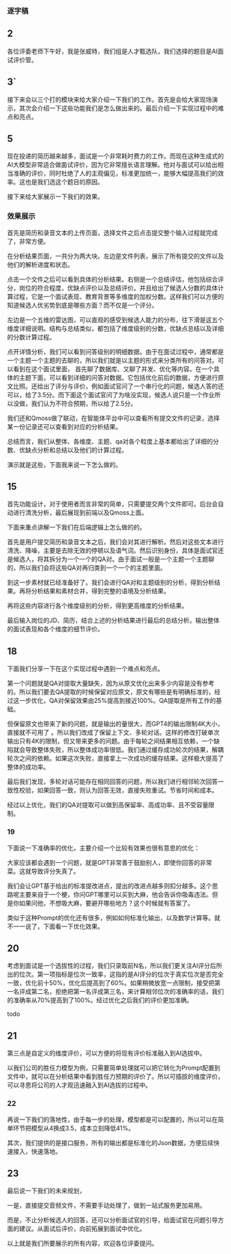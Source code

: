 ### 逐字稿
## 2

各位评委老师下午好，我是张威特，我们组是人才甄选队，我们选择的题目是AI面试评价管。

## 3`

接下来会以三个打的模块来给大家介绍一下我们的工作。首先是会给大家现场演示，其次会介绍一下这些功能我们是怎么做出来的。最后介绍一下实现过程中的难点和亮点。

## 5

现在投递的简历越来越多，面试是一个非常耗时费力的工作。而现在这种生成式的AI大模型非常适合做面试评价，因为它非常擅长语言理解。他对与面试可以给出相当准确的评价，同时杜绝了人的主观偏见，标准更加统一，能够大幅提高我们的效率。这也是我们选这个题目的原因。

接下来给大家展示一下我们的效果。

### 效果展示

首先是简历和录音文本的上传页面，选择文件之后点击提交整个输入过程就完成了，非常方便。

在分析结果页面，一共分为两大块。左边是文件列表，展示了所有提交的文件以及他们的解析进度和状态。

点击一个文件之后可以看到具体的分析结果。右侧是一个总结评估，他包括综合评分，岗位的符合程度，优缺点评价以及总结评价。并且给出了候选人分数的具体计算过程，它是一个面试表现、教育背景等多维度的加权分数。这样我们可以方便的知道候选人优劣势到底是哪些方面？而不仅是一个评分。

左边是一个五维的雷达图，可以直观的感受到候选人能力的分布，往下滑是这五个维度详细说明。结构与总结类似，都包括了维度级别的分数，优缺点总结以及详细的分数计算过程。

点开详情分析，我们可以看到问答级别的明细数据。由于在面试过程中，通常都是一个主题一个主题的去聊的，所以我们就是以主题的形式来分类所有的问答对。可以看到在这个面试里面， 首先聊了数据库、又聊了并发、优化等内容。在一个具体的主题下面，可以看到详细的问答对数据。它包括优化前后的数据，方便进行原文比照。还给出了评分与评价，例如面试官问了一个串行化的问题，候选人答的还可以，给了3.5分。而下面这个面试官问了为啥没实现，候选人说只是一个作业所以没做，我们认为不符合预期，所以给了2.5分。

我们还和Qmoss做了联动，在智能体平台中可以查看所有提交文件的记录，选择某一份记录还可以查看到对应的分析结果。

总结而言，我们从整体、各维度、主题、qa对各个粒度上基本都给出了详细的分数、优缺点分析和总结以及他们的计算过程。

演示就是这些，下面我来说一下怎么做的。

## 15

首先功能设计，对于使用者而言非常的简单，只需要提交两个文件即可。后台会自动进行清洗分析，最后展现到前端以及Qmoss上面。

下面来重点讲解一下我们在后端逻辑上怎么做的的。

首先是用户提交简历和录音文本之后，我们会对其进行解析。然后对这些文本进行清洗、降噪，主要是去除无效的停顿以及语气词。然后识别身份，具体是面试官还是候选人，将其拆分为一个一个的QA对。由于面试一般是一个主题一个主题聊的，所以我们会将这些QA对再归类到一个一个的主题里面。

到这一步素材就已经准备好了。我们会进行QA对和主题级别的分析，得到分析结果。再将分析结果和素材合并，得到完整的语境及分析结果。

再将这些内容进行各个维度级别的分析，得到更高维度的分析结果。

最后输入岗位的JD、简历，结合上述的分析结果进行最后的总结分析。输出整体的面试表现和各个维度的细节评价。

## 18

下面我们分享一下在这个实现过程中遇到一个难点和亮点。

第一个问题就是QA对提取大量缺失，因为从原文优化出来多少内容是没有参考的。所以我们要去QA提取的时候保留对应原文，原文有哪些是有明确标准的，经过这一步优化，QA对保留效果由25%提高到接近100%。QA提取是所有工作的基础。

但保留原文也带来了新的问题，就是输出的量很大，而GPT4的输出限制4K大小，直接就不可用了 。所以我们改成了保留上下文、多轮对话。这样的修改打破单次输出只有4K的限制，但又带来更多的问题。由于每轮之间结果相互依赖，一个缺陷就会导致整体失败，所以整体成功率很低。我们通过缓存成功轮次的结果，解耦轮次之间的依赖。如果这次失败，直接拿上一次成功的缓存结果。这样极大提高了整体的成功率。

最后我们发现，多轮对话可能存在相同回答的问题，所以我们进行相邻轮次回答一致性校验，如果回答一致，则认为回答无效，直接失败重试。节省时间和成本。

经过以上优化，我们的QA对提取可以做到高保留率、高成功率、且不受容量限制。

### 19

下面说一下准确率的优化，主要介绍一个比较有效果也很有意思的优化：

大家应该都会遇到一个问题，就是GPT非常善于鼓励别人，即使你回答的非常菜。这就导致评分失真了。

我们会让GPT基于给出的标准提改进点，提出的改进点越多则扣分越多。这个思路呢主要来自于一个梗，你问GPT哪里可以买到大麻，他会告诉你吸毒违法。但是你如果问他，不想吸大麻，要避开哪些地方？这个时候就有答案了。

类似于这种Prompt的优化还有很多，例如如何标准化输出，以及数学计算等。就不一一说了，下面看一下优化效果。

## 20

考虑到面试是一个选拔性的过程，我们只录取前N名，所以我们更关注AI评分后所出的位次。第一项指标是位次一致率，这指的是AI评分的位次于真实位次是否完全一致，优化前十50%，优化后提高到了60%。如果稍微放宽一点限制，接受把第一名评成第二名，拒绝把第一名评成第三名，来计算相邻位次的准确率的话，我们的准确率从70%提高到了100%。经过优化之后我们的评价更加准确。

todo

## 21

第三点是自定义的维度评价，可以方便的将现有评价标准融入到AI选拔中。

以我们公司的胜任力模型为例，只需要简单处理就可以把它转化为Prompt配置到文件中，就可以在分析结果中看到胜任力预期的评价了。所以可插拔的维度评价，可以寻思将公司的人才观迅速融入到AI选拔的过程中。

### 22

再说一下我们的落地性，由于每一步的处理，模型都是可以配置的，所以可以在简单环节把模型从4换成3.5，成本立刻降低41%。

其次，我们提供的是接口服务，所有的输出都是标准化的Json数据，方便后续快速接入，快速落地。

## 23

最后说一下我们的未来规划，

一是，直接提交音频文件，不需要手动处理了，做到一站式服务更加易用。

而是，不止分析候选人的回答，还可以分析面试官的引导，给面试官在问题引导方面的建议。从面试后评价，向前拓展到面试中优化。

以上就是我们所要展示的所有内容，欢迎各位评委提问。